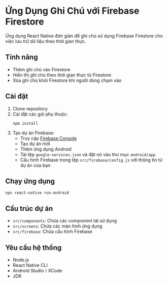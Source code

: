 # Ứng Dụng Ghi Chú với Firebase Firestore

Ứng dụng React Native đơn giản để ghi chú sử dụng Firebase Firestore cho việc lưu trữ dữ liệu theo thời gian thực.

## Tính năng

- Thêm ghi chú vào Firestore
- Hiển thị ghi chú theo thời gian thực từ Firestore
- Xóa ghi chú khỏi Firestore khi người dùng chạm vào

## Cài đặt

1. Clone repository
2. Cài đặt các gói phụ thuộc:
   ```
   npm install
   ```
3. Tạo dự án Firebase:
   - Truy cập [Firebase Console](https://console.firebase.google.com/)
   - Tạo dự án mới
   - Thêm ứng dụng Android 
   - Tải tệp `google-services.json` và đặt nó vào thư mục `android/app`
   - Cấu hình Firebase trong tệp `src/firebase/config.js` với thông tin từ dự án của bạn

## Chạy ứng dụng

```
npx react-native run-android
```

## Cấu trúc dự án

- `src/components`: Chứa các component tái sử dụng
- `src/screens`: Chứa các màn hình ứng dụng
- `src/firebase`: Chứa cấu hình Firebase

## Yêu cầu hệ thống

- Node.js
- React Native CLI
- Android Studio / XCode
- JDK
